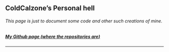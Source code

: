<section>
<script>
	/* WHY CAN'T THE INTERNET EVER SHOW ME *UP TO DATE* THINGS? */
	var projects = []
	var root = document.getElementById("main_content");
	function addToPage(value, index, array) {
		var post = document.createElement("div");
		var name = document.createElement("h3");
		name.innerHTML = value["name"];
		post.appendChild(name);
		var description = document.createElement("p");
		description.innerHTML = value["description"];
		post.appendChild(description);
		var source = document.createElement("h6");
		source.innerHTML = "<a href = \"" + value["source"] + "\">View the source code.</a>"
		post.appendChild(source);
		var tags = document.createElement("h6");
		tags.innerHTML = "Tags: " + value["tags"].join(", ");
		post.appendChild(tags);
		root.appendChild(post);
		root.appendChild(document.createElement("hr"));
	}
	async function generateSite() {
		await fetch("./projects.json")
	        	.then(response => {
				return response.json();
			}).then(json => projects = json);
		projects.forEach(addToPage); 
	}
	generateSite();
</script>
        <h1 id="coldcalzones-personal-hell">ColdCalzone’s Personal hell</h1>
	<h6 id="this-page-is-just-to-document-some-code-and-other-such-creations-of-mine">This page is just to document some code and other such creations of mine.</h6>
	<h5 id="my-github-page-where-the-repositories-are"><a href="https://github.com/ColdCalzone">My Github page (where the repositories are)</a></h5>
	<hr>
</section>
